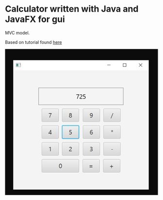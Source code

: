# Calculator written with Java and JavaFX for gui
MVC model. 

Based on tutorial found [here](https://youtu.be/y1ZaBalVZic)


![](images/calculator.PNG)
